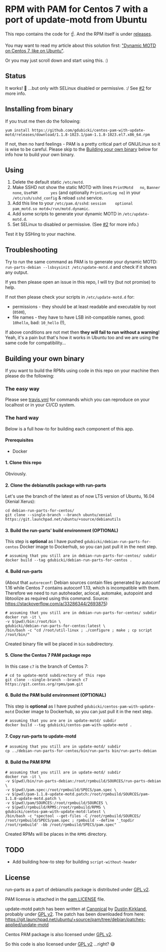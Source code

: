 # RPM with PAM for Centos 7 with a port of update-motd from Ubuntu

This repo contains the code for ☝️. And the RPM itself is under [releases](https://github.com/gdubicki/centos-pam-with-update-motd/releases).

You may want to read my article about this solution first: ["Dynamic MOTD on Centos 7, like on Ubuntu"](https://medium.com/@GregDubicki/dynamic-motd-on-centos-7-like-on-ubuntu-60d66e1b806d).

Or you may just scroll down and start using this. :)

## Status️

It works! 🎉 ...but only with SELinux disabled or permissive. :/
See [#2](https://github.com/gdubicki/centos-pam-with-update-motd/issues/2) for more info.

## Installing from binary

If you trust me then do the following:

```
yum install https://github.com/gdubicki/centos-pam-with-update-motd/releases/download/1.1.8-1023.1/pam-1.1.8-1023.el7.x86_64.rpm
```

If not, then no hard feelings - PAM is a pretty critical part of GNU/Linux so it is wise to be careful.
Please skip to the [Building your own binary](#building-your-own-binary) below for info how to build your own binary.

## Using

1. Delete the default static `/etc/motd`.
2. Make SSHD not show the static MOTD with lines `PrintMotd   no`, `Banner      none`, `UsePAM      yes`
 (and optionally `PrintLastLog no`) in your `/etc/ssh/sshd_config` & reload `sshd` service.
3. Add this line to your `/etc/pam.d/sshd`: `session    optional     pam_motd.so motd=/run/motd.dynamic`.
4. Add some scripts to generate your dynamic MOTD in `/etc/update-motd.d`.
5. Set SELinux to disabled or permissive. (See [#2](https://github.com/gdubicki/centos-pam-with-update-motd/issues/2) for more info.)

Test it by SSHing to your machine.

## Troubleshooting

Try to run the same command as PAM is to generate your dynamic MOTD: `run-parts-debian --lsbsysinit /etc/update-motd.d`
and check if it shows any output.

If yes then please open an issue in this repo, I will try (but not promise) to help.

If not then please check your scripts in `/etc/update-motd.d` for:
* permissions - they should be at least readable and executable by root (`0500`),
* file names - they have to have LSB init-compatible names, good: `10hello`, bad: `10_hello` (!),

If above conditions are not met then **they will fail to run without a warning**! Yeah, it's a pain but that's how it
works in Ubuntu too and we are using the same code for compatibility...

## Building your own binary

If you want to build the RPMs using code in this repo on your machine then please do the following:

### The easy way

Please see [travis.yml](./.travis.yml) for commands which you can reproduce on your localhost or in your CI/CD system.

### The hard way

Below is a full how-to for building each component of this app. 

#### Prerequisites

* Docker

#### 1. Clone this repo

Obviously.

#### 2. Clone the debianutils package with run-parts

Let's use the branch of the latest as of now LTS version of Ubuntu, 16.04 (Xenial Xerus):
```
cd debian-run-parts-for-centos/
git clone --single-branch --branch ubuntu/xenial https://git.launchpad.net/ubuntu/+source/debianutils
```

#### 3. Build the run-parts' build environment (OPTIONAL)

This step is **optional** as I have pushed `gdubicki/debian-run-parts-for-centos` Docker image to Dockerhub,
so you can just pull it in the next step.

```
# assuming that you still are in debian-run-parts-for-centos/ subdir
docker build --tag gdubicki/debian-run-parts-for-centos .
```

#### 4. Build run-parts

(About that `autoreconf`: Debian sources contain files generated by autoconf 1.16 while
Centos 7 contains autoconf 1.13, which is incompatible with them. Therefore we need to
run autoheader, aclocal, automake, autopoint and libtoolize as required using this command.
Source: https://stackoverflow.com/a/33286344/2693875)
```
# assuming that you still are in debian-run-parts-for-centos/ subdir
docker run -it \
-v $(pwd)/bin:/root/bin \
gdubicki/debian-run-parts-for-centos:latest \
/bin/bash -c "cd /root/util-linux ; ./configure ; make ; cp script /root/bin/"
```

Created binary file will be placed in `bin` subdirectory.

#### 5. Clone the Centos 7 PAM package repo

In this case `c7` is the branch of Centos 7:
```
# cd to update-motd subdirectory of this repo 
git clone --single-branch --branch c7 https://git.centos.org/rpms/pam.git 
```

#### 6. Build the PAM build environment (OPTIONAL)

This step is **optional** as I have pushed `gdubicki/centos-pam-with-update-motd` Docker image to Dockerhub,
so you can just pull it in the next step.
 
```
# assuming that you are are in update-motd/ subdir
docker build --tag gdubicki/centos-pam-with-update-motd .
```

#### 7. Copy run-parts to update-motd

```
# assuming that you still are in update-motd/ subdir
cp ../debian-run-parts-for-centos/bin/run-parts bin/run-parts-debian
```

#### 8. Build the PAM RPM

```
# assuming that you still are in update-motd/ subdir
docker run -it \
-v $(pwd)/bin/run-parts-debian:/root/rpmbuild/SOURCES/run-parts-debian \
-v $(pwd)/pam.spec:/root/rpmbuild/SPECS/pam.spec \
-v $(pwd)/pam-1.1.8-update-motd.patch:/root/rpmbuild/SOURCES/pam-1.1.8-update-motd.patch \
-v $(pwd)/pam/SOURCES:/root/rpmbuild/SOURCES \
-v $(pwd)/rpmbuild/RPMS:/root/rpmbuild/RPMS \
gdubicki/centos-pam-with-update-motd:latest \
/bin/bash -c "spectool --get-files -C /root/rpmbuild/SOURCES/ /root/rpmbuild/SPECS/pam.spec ; rpmbuild --define '_topdir /root/rpmbuild' -bb /root/rpmbuild/SPECS/pam.spec"
```

Created RPMs will be places in the `RPMS` directory.

## TODO

* Add building how-to step for building `script-without-header`

## License

run-parts as a part of debianutils package is distributed under [GPL v2](./COPYING).

PAM license is attached in the [pam.LICENSE](./pam.LICENSE) file. 

update-motd patch has been written at [Canonical](https://canonical.com/) by [Dustin Kirkland](https://github.com/dustinkirkland), probably under [GPL v2](./COPYING). The patch has been downloaded from here: https://git.launchpad.net/ubuntu/+source/pam/tree/debian/patches-applied/update-motd

Centos PAM package is also licensed under [GPL v2](./COPYING).

So this code is also licensed under [GPL v2](./COPYING) ...right? 😅
